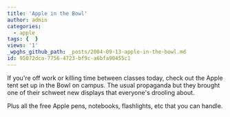 ```yaml
---
title: 'Apple in the Bowl'
author: admin
categories:
  - apple
tags: {  }
views: '1'
_wpghs_github_path: _posts/2004-09-13-apple-in-the-bowl.md
id: 95072dca-7756-4723-bf9c-a6bfa90455c1
---
```

<p>If you're off work or killing time between classes today, check out the Apple tent set up in the Bowl on campus.  The usual propaganda but they brought one of their schweet new displays that everyone's drooling about.</p>
<p>Plus all the free Apple pens, notebooks, flashlights, etc that you can handle.</p>

